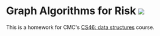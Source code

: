 # Graph Algorithms for Risk ![](https://travis-ci.com/yismaeel21/risk.svg?branch=master)

This is a homework for CMC's [CS46: data structures](https://github.com/mikeizbicki/cmc-csci046) course.
